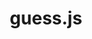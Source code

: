 ---
codehost: https://github.com/guess-js/guess
guide: https://github.com/guess-js/media/tree/master/optimized
logohandle: guess-js
sort: guessjs
title: guess.js
website: https://guess-js.github.io/
---